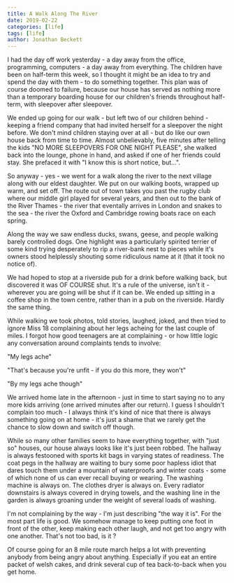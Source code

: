 ```yaml
---
title: A Walk Along The River
date: 2019-02-22
categories: [life]
tags: [life]
author: Jonathan Beckett
---
```


I had the day off work yesterday - a day away from the office, programming, computers - a day away from everything. The children have been on half-term this week, so I thought it might be an idea to try and spend the day with them - to do something together. This plan was of course doomed to failure, because our house has served as nothing more than a temporary boarding house for our children's friends throughout half-term, with sleepover after sleepover.

We ended up going for our walk - but left two of our children behind - keeping a friend company that had invited herself for a sleepover the night before. We don't mind children staying over at all - but do like our own house back from time to time. Almost unbelievably, five minutes after telling the kids "NO MORE SLEEPOVERS FOR ONE NIGHT PLEASE", she walked back into the lounge, phone in hand, and asked if one of her friends could stay. She prefaced it with "I know this is short notice, but...".

So anyway - yes - we went for a walk along the river to the next village along with our eldest daughter. We put on our walking boots, wrapped up warm, and set off. The route out of town takes you past the rugby club where our middle girl played for several years, and then out to the bank of the River Thames - the river that eventally arrives in London and snakes to the sea - the river the Oxford and Cambridge rowing boats race on each spring.

Along the way we saw endless ducks, swans, geese, and people walking barely controlled dogs. One highlight was a particularly spirited terrier of some kind trying desperately to rip a river-bank nest to pieces while it's owners stood helplessly shouting some ridiculous name at it (that it took no notice of).

We had hoped to stop at a riverside pub for a drink before walking back, but discovered it was OF COURSE shut. It's a rule of the universe, isn't it - wherever you are going will be shut if it can be. We ended up sitting in a coffee shop in the town centre, rather than in a pub on the riverside. Hardly the same thing.

While walking we took photos, told stories, laughed, joked, and then tried to ignore Miss 18 complaining about her legs acheing for the last couple of miles. I forgot how good teenagers are at complaining - or how little logic any conversation around complaints tends to involve:

"My legs ache"

"That's because you're unfit - if you do this more, they won't"

"By my legs ache though"

We arrived home late in the afternoon - just in time to start saying no to any more kids arriving (one arrived minutes after our return). I guess I shouldn't complain too much - I always think it's kind of nice that there is always something going on at home - it's just a shame that we rarely get the chance to slow down and switch off though.

While so many other families seem to have everything together, with "just so" houses, our house always looks like it's just been robbed. The hallway is always festooned with sports kit bags in varying states of readiness. The coat pegs in the hallway are waiting to bury some poor hapless idiot that dares touch them under a mountain of waterproofs and winter coats - some of which none of us can ever recall buying or wearing. The washing machine is always on. The clothes dryer is always on. Every radiator downstairs is always covered in drying towels, and the washing line in the garden is always groaning under the weight of several loads of washing.

I'm not complaining by the way - I'm just describing "the way it is". For the most part life is good. We somehow manage to keep putting one foot in front of the other, keep making each other laugh, and not get too angry with one another. That's not too bad, is it ?

Of course going for an 8 mile route march helps a lot with preventing anybody from being angry about anything. Especially if you eat an entire packet of welsh cakes, and drink several cup of tea back-to-back when you get home.